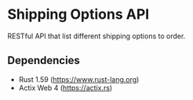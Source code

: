 # Shipping Options API

RESTful API that list different shipping options to order.

## Dependencies

- Rust 1.59 (https://www.rust-lang.org)
- Actix Web 4 (https://actix.rs)
